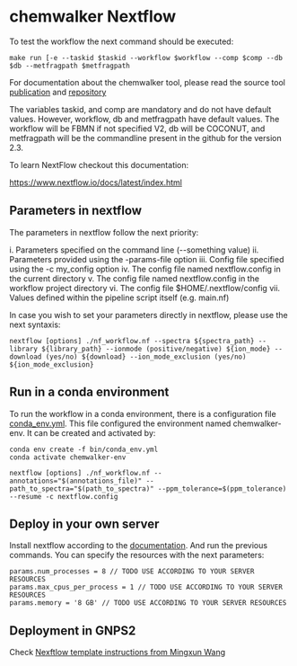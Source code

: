 # chemwalker Nextflow

To test the workflow the next command should be executed:

```
make run [-e --taskid $taskid --workflow $workflow --comp $comp --db $db --metfragpath $metfragpath
```

For documentation about the chemwalker tool, please read the source tool [publication](https://doi.org/10.1093/bioinformatics/btad078) and [repository](https://github.com/computational-chemical-biology/ChemWalker/)

The variables taskid, and comp are mandatory and do not have default values. 
However, workflow, db and metfragpath have default values. The workflow will be FBMN if not specified V2, db will be COCONUT, and metfragpath will be the commandline present in the github for the version 2.3. 


To learn NextFlow checkout this documentation:

https://www.nextflow.io/docs/latest/index.html

## Parameters in nextflow 

The parameters in nextflow follow the next priority:

i. Parameters specified on the command line (--something value)
ii. Parameters provided using the -params-file option
iii. Config file specified using the -c my_config option
iv. The config file named nextflow.config in the current directory
v. The config file named nextflow.config in the workflow project directory
vi. The config file $HOME/.nextflow/config
vii. Values defined within the pipeline script itself (e.g. main.nf)

In case you wish to set your parameters directly in nextflow, please use the next syntaxis:


```
nextflow [options] ./nf_workflow.nf --spectra ${spectra_path} --library ${library_path} --ionmode (positive/negative) ${ion_mode} --download (yes/no) ${download} --ion_mode_exclusion (yes/no) ${ion_mode_exclusion}
```

## Run in a conda environment

To run the workflow in a conda environment, there is a configuration file [conda_env.yml](bin/conda_env.yml). This file configured the environment named chemwalker-env. It can be created and activated by:

```
conda env create -f bin/conda_env.yml
conda activate chemwalker-env
```


```
nextflow [options] ./nf_workflow.nf --annotations="$(annotations_file)" --path_to_spectra="$(path_to_spectra)" --ppm_tolerance=$(ppm_tolerance) --resume -c nextflow.config
```

## Deploy in your own server

Install nextflow according to the [documentation](https://www.nextflow.io/docs/latest/install.html). And run the previous commands. You can specify the resources with the next parameters:
```
params.num_processes = 8 // TODO USE ACCORDING TO YOUR SERVER RESOURCES
params.max_cpus_per_process = 1 // TODO USE ACCORDING TO YOUR SERVER RESOURCES
params.memory = '8 GB' // TODO USE ACCORDING TO YOUR SERVER RESOURCES
```


## Deployment in GNPS2

Check [Nexftlow template instructions from Mingxun Wang](https://github.com/Wang-Bioinformatics-Lab/Nextflow_Workflow_Template)
